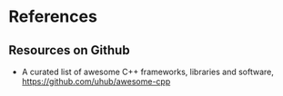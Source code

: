 # References 

## Resources on Github
+ A curated list of awesome C++ frameworks, libraries and software, https://github.com/uhub/awesome-cpp

